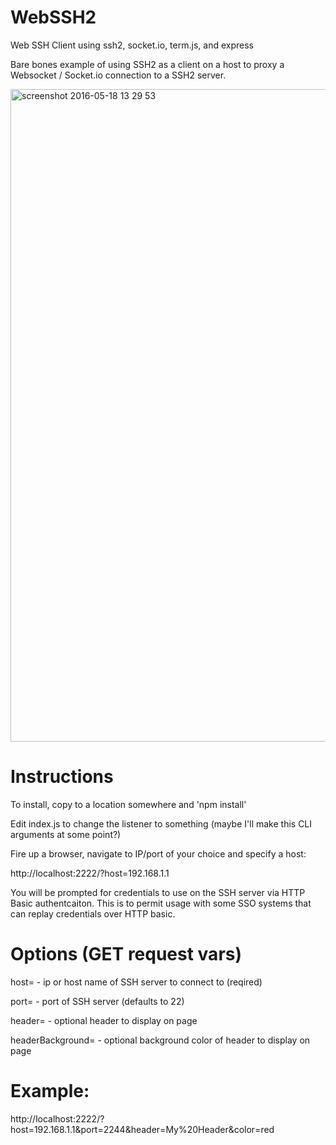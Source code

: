 # WebSSH2
Web SSH Client using ssh2, socket.io, term.js, and express

Bare bones example of using SSH2 as a client on a host to proxy a Websocket / Socket.io connection to a SSH2 server. 

<img width="1044" alt="screenshot 2016-05-18 13 29 53" src="https://cloud.githubusercontent.com/assets/1668075/15368633/d2c9c4ca-1cfc-11e6-9961-b5b52a07b9ff.png">

# Instructions
To install, copy to a location somewhere and 'npm install'

Edit index.js to change the listener to something (maybe I'll make this CLI arguments at some point?)

Fire up a browser, navigate to IP/port of your choice and specify a host:

http://localhost:2222/?host=192.168.1.1

You will be prompted for credentials to use on the SSH server via HTTP Basic authentcaiton. This is to permit usage with some SSO systems that can replay credentials over HTTP basic.

# Options (GET request vars)
host= - ip or host name of SSH server to connect to (reqired) 

port= - port of SSH server (defaults to 22)

header= - optional header to display on page

headerBackground= - optional background color of header to display on page 

# Example:

http://localhost:2222/?host=192.168.1.1&port=2244&header=My%20Header&color=red

